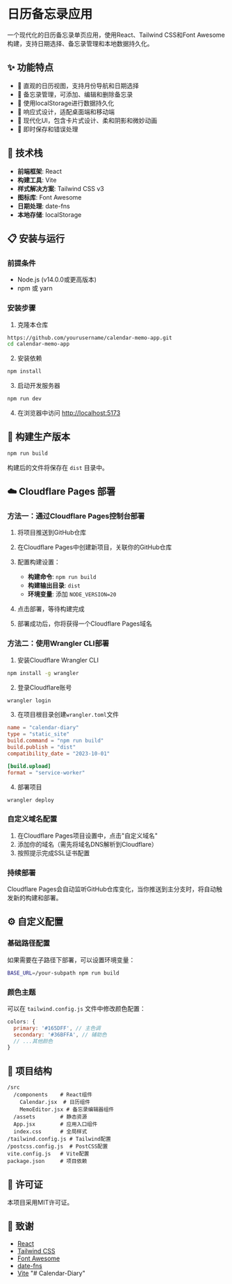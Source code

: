 # 日历备忘录应用

一个现代化的日历备忘录单页应用，使用React、Tailwind CSS和Font Awesome构建，支持日期选择、备忘录管理和本地数据持久化。

## ✨ 功能特点

- 📅 直观的日历视图，支持月份导航和日期选择
- 📝 备忘录管理，可添加、编辑和删除备忘录
- 💾 使用localStorage进行数据持久化
- 📱 响应式设计，适配桌面端和移动端
- 🎨 现代化UI，包含卡片式设计、柔和阴影和微妙动画
- 🔄 即时保存和错误处理

## 🚀 技术栈

- **前端框架**: React
- **构建工具**: Vite
- **样式解决方案**: Tailwind CSS v3
- **图标库**: Font Awesome
- **日期处理**: date-fns
- **本地存储**: localStorage

## 📋 安装与运行

### 前提条件
- Node.js (v14.0.0或更高版本)
- npm 或 yarn

### 安装步骤

1. 克隆本仓库
```bash
https://github.com/yourusername/calendar-memo-app.git
cd calendar-memo-app
```

2. 安装依赖
```bash
npm install
```

3. 启动开发服务器
```bash
npm run dev
```

4. 在浏览器中访问 [http://localhost:5173](http://localhost:5173)

## 🔨 构建生产版本

```bash
npm run build
```

构建后的文件将保存在 `dist` 目录中。

## ☁️ Cloudflare Pages 部署

### 方法一：通过Cloudflare Pages控制台部署

1. 将项目推送到GitHub仓库

2. 在Cloudflare Pages中创建新项目，关联你的GitHub仓库

3. 配置构建设置：
   - **构建命令**: `npm run build`
   - **构建输出目录**: `dist`
   - **环境变量**: 添加 `NODE_VERSION=20`

4. 点击部署，等待构建完成

5. 部署成功后，你将获得一个Cloudflare Pages域名

### 方法二：使用Wrangler CLI部署

1. 安装Cloudflare Wrangler CLI
```bash
npm install -g wrangler
```

2. 登录Cloudflare账号
```bash
wrangler login
```

3. 在项目根目录创建`wrangler.toml`文件
```toml
name = "calendar-diary"
type = "static_site"
build.command = "npm run build"
build.publish = "dist"
compatibility_date = "2023-10-01"

[build.upload]
format = "service-worker"
```

4. 部署项目
```bash
wrangler deploy
```

### 自定义域名配置

1. 在Cloudflare Pages项目设置中，点击"自定义域名"
2. 添加你的域名（需先将域名DNS解析到Cloudflare）
3. 按照提示完成SSL证书配置

### 持续部署

Cloudflare Pages会自动监听GitHub仓库变化，当你推送到主分支时，将自动触发新的构建和部署。

## ⚙️ 自定义配置

### 基础路径配置
如果需要在子路径下部署，可以设置环境变量：
```bash
BASE_URL=/your-subpath npm run build
```

### 颜色主题
可以在 `tailwind.config.js` 文件中修改颜色配置：
```js
colors: {
  primary: '#165DFF', // 主色调
  secondary: '#36BFFA', // 辅助色
  // ...其他颜色
}
```

## 📄 项目结构

```
/src
  /components    # React组件
    Calendar.jsx  # 日历组件
    MemoEditor.jsx # 备忘录编辑器组件
  /assets        # 静态资源
  App.jsx        # 应用入口组件
  index.css      # 全局样式
/tailwind.config.js # Tailwind配置
/postcss.config.js  # PostCSS配置
vite.config.js   # Vite配置
package.json     # 项目依赖
```

## 📝 许可证

本项目采用MIT许可证。

## 🙏 致谢

- [React](https://react.dev/)
- [Tailwind CSS](https://tailwindcss.com/)
- [Font Awesome](https://fontawesome.com/)
- [date-fns](https://date-fns.org/)
- [Vite](https://vitejs.dev/)
"# Calendar-Diary"

